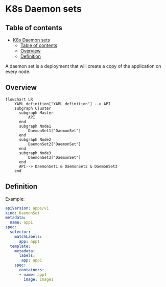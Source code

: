 # K8s Daemon sets

## Table of contents

- [K8s Daemon sets](#k8s-daemon-sets)
  - [Table of contents](#table-of-contents)
  - [Overview](#overview)
  - [Definition](#definition)

A daemon set is a deployment that will create a copy of the application on every node.

## Overview

```mermaid
flowchart LR
    YAML_definition["YAML definition"] --> API
    subgraph Cluster
      subgraph Master
          API
      end
      subgraph Node1
          DaemonSet1["DaemonSet"]
      end
      subgraph Node2
          DaemonSet2["DaemonSet"]
      end
      subgraph Node3
          DaemonSet3["DaemonSet"]
      end
      API--> DaemonSet1 & DaemonSet2 & DaemonSet3
    end
```

## Definition

Example:

```yaml
apiVersion: apps/v1
kind: DaemonSet
metadata:
  name: app1
spec:
  selector:
    matchLabels:
      app: app1
  template:
    metadata:
      labels:
       app: app1
    spec:
      containers:
      - name: app1
        image: image1
```
